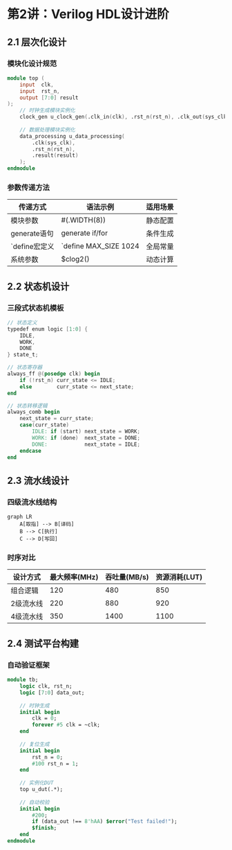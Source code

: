 # 第2讲：Verilog HDL设计进阶

## 2.1 层次化设计
### 模块化设计规范
```verilog
module top (
    input  clk,
    input  rst_n,
    output [7:0] result
);
    // 时钟生成模块实例化
    clock_gen u_clock_gen(.clk_in(clk), .rst_n(rst_n), .clk_out(sys_clk));
    
    // 数据处理模块实例化
    data_processing u_data_processing(
        .clk(sys_clk),
        .rst_n(rst_n),
        .result(result)
    );
endmodule
```

### 参数传递方法
| 传递方式      | 语法示例                  | 适用场景          |
|---------------|--------------------------|-------------------|
| 模块参数       | #(.WIDTH(8))             | 静态配置          |
| generate语句   | generate if/for          | 条件生成          |
| `define宏定义  | `define MAX_SIZE 1024    | 全局常量          |
| 系统参数       | $clog2()                 | 动态计算          |

## 2.2 状态机设计
### 三段式状态机模板
```verilog
// 状态定义
typedef enum logic [1:0] {
    IDLE,
    WORK,
    DONE
} state_t;

// 状态寄存器
always_ff @(posedge clk) begin
    if (!rst_n) curr_state <= IDLE;
    else        curr_state <= next_state;
end

// 状态转移逻辑
always_comb begin
    next_state = curr_state;
    case(curr_state)
        IDLE: if (start) next_state = WORK;
        WORK: if (done)  next_state = DONE;
        DONE:            next_state = IDLE;
    endcase
end
```

## 2.3 流水线设计
### 四级流水线结构
```mermaid
graph LR
    A[取指] --> B[译码]
    B --> C[执行]
    C --> D[写回]
```

### 时序对比
| 设计方式      | 最大频率(MHz) | 吞吐量(MB/s) | 资源消耗(LUT) |
|--------------|---------------|--------------|---------------|
| 组合逻辑      | 120           | 480          | 850           |
| 2级流水线     | 220           | 880          | 920           |
| 4级流水线     | 350           | 1400         | 1100          |

## 2.4 测试平台构建
### 自动验证框架
```systemverilog
module tb;
    logic clk, rst_n;
    logic [7:0] data_out;
    
    // 时钟生成
    initial begin
        clk = 0;
        forever #5 clk = ~clk;
    end
    
    // 复位生成
    initial begin
        rst_n = 0;
        #100 rst_n = 1;
    end
    
    // 实例化DUT
    top u_dut(.*);
    
    // 自动校验
    initial begin
        #200;
        if (data_out !== 8'hAA) $error("Test failed!");
        $finish;
    end
endmodule

